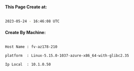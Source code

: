 
   
#### This Page Create at:

```bash

2023-05-24 - 16:46:08 UTC

```

#### Create By Machine:

```bash

Host Name : fv-az178-210

platform  : Linux-5.15.0-1037-azure-x86_64-with-glibc2.35

Ip Local  : 10.1.0.50

```


